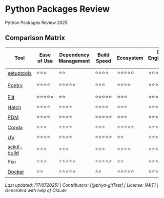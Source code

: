 # Python Packages Review
Python Packages Review 2025

## Comparison Matrix

| Tool | Ease of Use | Dependency Management | Build Speed | Ecosystem | Data Engineering Fit | Relevant in 2025 | GIT Repo |
|------|-------------|----------------------|-------------|-----------|---------------------|---------------------|---------------------|
| [setuptools](https://setuptools.pypa.io/en/latest/userguide/quickstart.html) | ⭐⭐⭐ | ⭐⭐ | ⭐⭐⭐⭐ | ⭐⭐⭐⭐⭐ | ⭐⭐⭐ | |https://github.com/pypa/setuptools |
| [Poetry](https://python-poetry.org/) | ⭐⭐⭐⭐ | ⭐⭐⭐⭐⭐ | ⭐⭐⭐ | ⭐⭐⭐⭐ | ⭐⭐⭐⭐⭐ | Yes |https://github.com/python-poetry/poetry |
| [Flit](https://flit.pypa.io/en/stable/) | ⭐⭐⭐⭐⭐ | ⭐⭐ | ⭐⭐⭐⭐⭐ | ⭐⭐⭐ | ⭐⭐⭐ ||https://github.com/pypa/flit|
| [Hatch](https://hatch.pypa.io/latest/) | ⭐⭐⭐⭐ | ⭐⭐⭐⭐ | ⭐⭐⭐⭐ | ⭐⭐⭐ | ⭐⭐⭐⭐ | Yes |https://github.com/pypa/hatch
| [PDM](https://pdm-project.org/en/latest/) | ⭐⭐⭐⭐ | ⭐⭐⭐⭐ | ⭐⭐⭐⭐⭐ | ⭐⭐⭐ | ⭐⭐⭐⭐ |
| [Conda](https://docs.conda.io/projects/conda/en/latest/user-guide/getting-started.html#managing-python) | ⭐⭐⭐ | ⭐⭐⭐⭐ | ⭐⭐⭐ | ⭐⭐⭐⭐⭐ |⭐⭐⭐⭐⭐ | Yes |
| [UV](https://docs.astral.sh/uv/guides/install-python/) | ⭐⭐⭐⭐ | ⭐⭐⭐⭐ | ⭐⭐⭐⭐⭐ | ⭐⭐ | ⭐⭐⭐⭐⭐ | Yes |
| [scikit-build](https://pypi.org/project/scikit-build/) | ⭐⭐⭐ | ⭐⭐⭐ | ⭐⭐⭐ | ⭐⭐⭐⭐ | ⭐⭐⭐⭐⭐ |
| [Pixi](https://pixi.sh/latest/) | ⭐⭐⭐ | ⭐⭐⭐⭐⭐ | ⭐⭐⭐⭐⭐ | ⭐⭐ | ⭐⭐⭐⭐⭐ | Yes |
| [Docker](https://www.docker.com/blog/how-to-dockerize-your-python-applications/) | ⭐⭐ | ⭐⭐⭐⭐⭐ | ⭐⭐ | ⭐⭐⭐⭐⭐ | ⭐⭐⭐⭐⭐ | Yes |

*Last updated: [17/072025] | Contributors: [@priya-gitTest] | License: [MIT]  | Generated with help of Claude*

